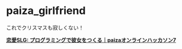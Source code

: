 # paiza_girlfriend
これでクリスマスも寂しくない！

__[恋愛SLG: プログラミングで彼女をつくる｜paizaオンラインハッカソン7](https://paiza.jp/poh/ando)__
